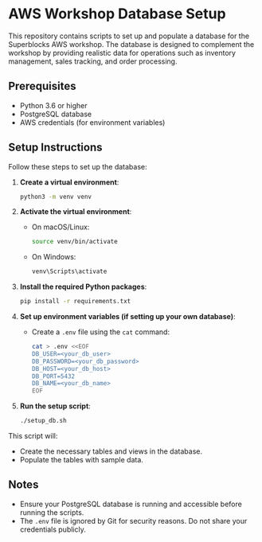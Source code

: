 # AWS Workshop Database Setup

This repository contains scripts to set up and populate a database for the Superblocks AWS workshop. The database is designed to complement the workshop by providing realistic data for operations such as inventory management, sales tracking, and order processing.

## Prerequisites

- Python 3.6 or higher
- PostgreSQL database
- AWS credentials (for environment variables)

## Setup Instructions

Follow these steps to set up the database:

1. **Create a virtual environment**:

   ```bash
   python3 -m venv venv
   ```

2. **Activate the virtual environment**:

   - On macOS/Linux:
     ```bash
     source venv/bin/activate
     ```
   - On Windows:
     ```bash
     venv\Scripts\activate
     ```

3. **Install the required Python packages**:

   ```bash
   pip install -r requirements.txt
   ```

4. **Set up environment variables (if setting up your own database)**:

   - Create a `.env` file using the `cat` command:
     ```bash
     cat > .env <<EOF
     DB_USER=<your_db_user>
     DB_PASSWORD=<your_db_password>
     DB_HOST=<your_db_host>
     DB_PORT=5432
     DB_NAME=<your_db_name>
     EOF
     ```

5. **Run the setup script**:
   ```bash
   ./setup_db.sh
   ```

This script will:

- Create the necessary tables and views in the database.
- Populate the tables with sample data.

## Notes

- Ensure your PostgreSQL database is running and accessible before running the scripts.
- The `.env` file is ignored by Git for security reasons. Do not share your credentials publicly.
